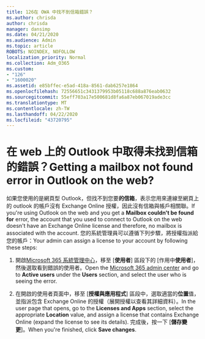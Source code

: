 ```yaml
---
title: 126在 OWA 中找不到信箱錯誤？
ms.author: chrisda
author: chrisda
manager: dansimp
ms.date: 04/21/2020
ms.audience: Admin
ms.topic: article
ROBOTS: NOINDEX, NOFOLLOW
localization_priority: Normal
ms.collection: Adm_O365
ms.custom:
- "126"
- "1600020"
ms.assetid: e85bffec-e5ad-418a-8561-dab6257e1864
ms.openlocfilehash: 72556651c3431379953b05118c688a876eab0632
ms.sourcegitcommit: 55eff703a17e500681d8fa6a87eb067019ade3cc
ms.translationtype: MT
ms.contentlocale: zh-TW
ms.lasthandoff: 04/22/2020
ms.locfileid: "43720795"
---
```

# <a name="getting-a-mailbox-not-found-error-in-outlook-on-the-web"></a><span data-ttu-id="a0e58-102">在 web 上的 Outlook 中取得未找到信箱的錯誤？</span><span class="sxs-lookup"><span data-stu-id="a0e58-102">Getting a mailbox not found error in Outlook on the web?</span></span>

<span data-ttu-id="a0e58-103">如果您使用的是網頁型 Outlook，但找不到您要**的信箱**，表示您用來連線至網頁上的 outlook 的帳戶沒有 Exchange Online 授權，因此沒有信箱與帳戶相關聯。</span><span class="sxs-lookup"><span data-stu-id="a0e58-103">If you're using Outlook on the web and you get a **Mailbox couldn't be found for** error, the account that you used to connect to Outlook on the web doesn't have an Exchange Online license and therefore, no mailbox is associated with the account.</span></span> <span data-ttu-id="a0e58-104">您的系統管理員可以遵循下列步驟，將授權指派給您的帳戶：</span><span class="sxs-lookup"><span data-stu-id="a0e58-104">Your admin can assign a license to your account by following these steps:</span></span>

1. <span data-ttu-id="a0e58-105">開啟[Microsoft 365 系統管理中心](https://portal.office.com/adminportal/home#/homepage)，移至 [**使用者**] 區段下的 [作用中**使用者**]，然後選取看到錯誤的使用者。</span><span class="sxs-lookup"><span data-stu-id="a0e58-105">Open the [Microsoft 365 admin center](https://portal.office.com/adminportal/home#/homepage) and go to **Active users** under the **Users** section, and select the user who is seeing the error.</span></span>

2. <span data-ttu-id="a0e58-106">在開啟的使用者頁面中，移至 [**授權與應用程式**] 區段中，選取適當的**位置**值，並指派包含 Exchange Online 的授權（展開授權以查看其詳細資料）。</span><span class="sxs-lookup"><span data-stu-id="a0e58-106">In the user page that opens, go to the **Licenses and Apps** section, select the appropriate **Location** value, and assign a license that contains Exchange Online (expand the license to see its details).</span></span> <span data-ttu-id="a0e58-107">完成後，按一下 [**儲存變更**]。</span><span class="sxs-lookup"><span data-stu-id="a0e58-107">When you're finished, click **Save changes**.</span></span>

